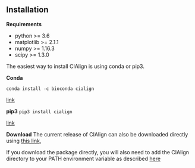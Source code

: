 ## Installation

**Requirements**

* python >= 3.6
* matplotlib >= 2.1.1
* numpy >= 1.16.3
* scipy >= 1.3.0

The easiest way to install CIAlign is using conda or pip3.

**Conda**

`conda install -c bioconda cialign`

[link](https://anaconda.org/bioconda/cialign)

**pip3**
`pip3 install cialign`

[link](https://pypi.org/project/cialign/)

**Download**
The current release of CIAlign can also be downloaded directly using [this link](https://github.com/KatyBrown/CIAlign/releases/latest),

If you download the package directly, you will also need to add the CIAlign directory to your PATH environment variable as described [here](https://gist.github.com/nex3/c395b2f8fd4b02068be37c961301caa7)